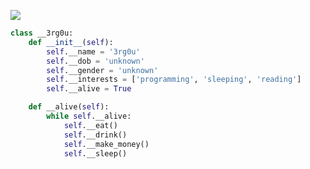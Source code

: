 [![](https://readme-typing-svg.herokuapp.com?font=Fira+Code&weight=900&size=50&duration=3000&pause=500&color=F7A0A0&center=true&vCenter=true&width=720&height=100&lines=hi%2C+i'm+3rg0u;%E4%BD%A0%E5%A5%BD%EF%BC%8C%E6%88%91%E6%98%AF%E4%BA%8C%E7%8B%97)](https://www.github.com/3rg0u)

```python
class __3rg0u:
    def __init__(self):
        self.__name = '3rg0u'
        self.__dob = 'unknown'
        self.__gender = 'unknown'
        self.__interests = ['programming', 'sleeping', 'reading']
        self.__alive = True

    def __alive(self):
        while self.__alive:
            self.__eat()
            self.__drink()
            self.__make_money()
            self.__sleep()
```
